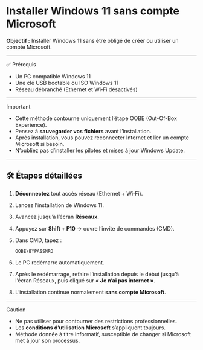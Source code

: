 # Installer Windows 11 sans compte Microsoft

**Objectif :** Installer Windows 11 sans être obligé de créer ou utiliser un compte Microsoft.

---

✅ Prérequis

* Un PC compatible Windows 11
* Une clé USB bootable ou ISO Windows 11
* Réseau débranché (Ethernet et Wi‑Fi désactivés)

---

> [!important]
> * Cette méthode contourne uniquement l’étape OOBE (Out-Of-Box Experience).
> * Pensez à **sauvegarder vos fichiers** avant l’installation.
> * Après installation, vous pouvez reconnecter Internet et lier un compte Microsoft si besoin.
> * N’oubliez pas d’installer les pilotes et mises à jour Windows Update.

---

## 🛠️ Étapes détaillées

1. **Déconnectez** tout accès réseau (Ethernet + Wi‑Fi).
2. Lancez l’installation de Windows 11.
3. Avancez jusqu’à l’écran **Réseaux**.
4. Appuyez sur **Shift + F10** → ouvre l’invite de commandes (CMD).
5. Dans CMD, tapez :

   ```
   OOBE\BYPASSNRO
   ```
6. Le PC redémarre automatiquement.
7. Après le redémarrage, refaire l’installation depuis le début jusqu’à l’écran Réseaux, puis cliqué sur **« Je n’ai pas internet »**.
8. L’installation continue normalement **sans compte Microsoft**.

---

> [!caution]
> * Ne pas utiliser pour contourner des restrictions professionnelles.  
> * Les **conditions d’utilisation Microsoft** s’appliquent toujours.  
> * Méthode donnée à titre informatif, susceptible de changer si Microsoft met à jour son processus.
